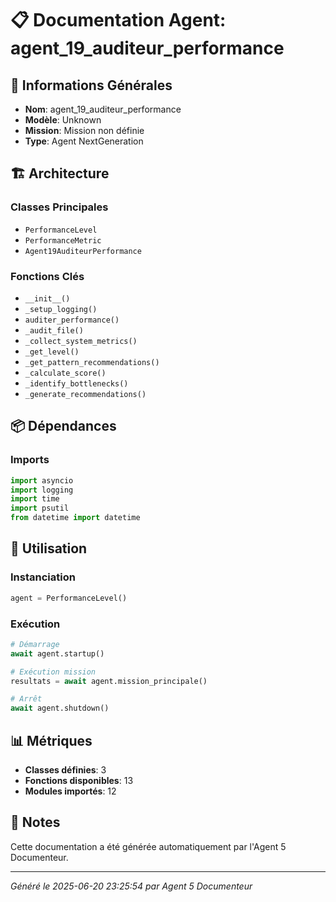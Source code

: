 # 📋 Documentation Agent: agent_19_auditeur_performance

## 🎯 Informations Générales

- **Nom**: agent_19_auditeur_performance
- **Modèle**: Unknown
- **Mission**: Mission non définie
- **Type**: Agent NextGeneration

## 🏗️ Architecture

### Classes Principales
- `PerformanceLevel`
- `PerformanceMetric`
- `Agent19AuditeurPerformance`

### Fonctions Clés
- `__init__()`
- `_setup_logging()`
- `auditer_performance()`
- `_audit_file()`
- `_collect_system_metrics()`
- `_get_level()`
- `_get_pattern_recommendations()`
- `_calculate_score()`
- `_identify_bottlenecks()`
- `_generate_recommendations()`

## 📦 Dépendances

### Imports
```python
import asyncio
import logging
import time
import psutil
from datetime import datetime
```

## 🚀 Utilisation

### Instanciation
```python
agent = PerformanceLevel()
```

### Exécution
```python
# Démarrage
await agent.startup()

# Exécution mission
resultats = await agent.mission_principale()

# Arrêt
await agent.shutdown()
```

## 📊 Métriques

- **Classes définies**: 3
- **Fonctions disponibles**: 13
- **Modules importés**: 12

## 📝 Notes

Cette documentation a été générée automatiquement par l'Agent 5 Documenteur.

---
*Généré le 2025-06-20 23:25:54 par Agent 5 Documenteur*
